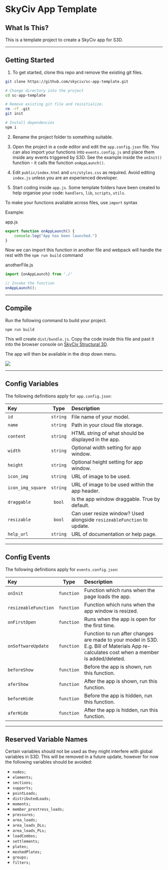 # SkyCiv App Template

## What Is This?

This is a template project to create a SkyCiv app for S3D.

----

## Getting Started

1. To get started, clone this repo and remove the existing git files.

```zsh
git clone https://github.com/skyciv/sc-app-template.git

# Change directory into the project
cd sc-app-template

# Remove existing git file and reinitialize.
rm -rf .git
git init

# Install dependencies
npm i
```

2. Rename the project folder to something suitable.

3. Open the project in a code editor and edit the `app.config.json` file. You can also import your functions into `events.config.js` and place them inside any events triggered by S3D. See the example inside the `onInit()` function - it calls the function `onAppLaunch()`.

4. Edit `public/index.html` and `src/styles.css` as required. Avoid editing `index.js` unless you are an experienced developer.

5. Start coding inside `app.js`. Some template folders have been created to help organise your code: `handlers`, `lib`, `scripts`, `utils`.

To make your functions available across files, use `import` syntax

Example:

app.js
```js
export function onAppLaunch() {
	console.log("App has been launched.")
}
```

Now we can import this function in another file and webpack will handle the rest with the `npm run build` command

anotherFile.js
```js
import {onAppLaunch} from './'

// Invoke the function
onAppLaunch();
```

----

## Compile
Run the following command to build your project.

```npm run build```

This will create `dist/bundle.js`. Copy the code inside this file and past it into the browser console on [SkyCiv Structural 3D]('https://platform.skyciv.com/structural').

The app will then be available in the drop down menu.

<img src="public/launch-app.png"/>

----

## Config Variables

The following definitions apply for `app.config.json`:

| Key                  |    Type    | Description   |
| :------------------- | :--------: | :------- |
| `id`                 |  `string`  | File name of your model.                               |
| `name`               |  `string`  | Path in your cloud file storage.                       |
| `content`            |  `string`  | HTML string of what should be displayed in the app.    |
| `width`              |  `string`  | Optional width setting for app window.                 |
| `height`             |  `string`  | Optional height setting for app window.                |
| `icon_img`           |  `string`  | URL of image to be used.                               |
| `icon_img_square`    |  `string`  | URL of image to be used within the app header.         |
| `draggable`          |   `bool`   | Is the app window draggable. True by default.          |
| `resizable`          |   `bool`   | Can user resize window? Used alongside `resizeableFunction` to update. |
| `help_url`           |  `string`  | URL of documentation or help page.                     |

----

## Config Events

The following definitions apply for `events.config.json`:

| Key                  |    Type    | Description   |
| :------------------- | :--------: | :------- |
| `onInit`             | `function` | Function which runs when the page loads the app.       |
| `resizeableFunction` | `function` | Function which runs when the app window is resized.    |
| `onFirstOpen`        | `function` | Runs when the app is open for the first time.          |
| `onSoftwareUpdate`   | `function` | Function to run after changes are made to your model in S3D. E.g. Bill of Materials App re-calculates cost when a member is added/deleted. |
| `beforeShow`         | `function` | Before the app is shown, run this function.            |
| `aferShow`           | `function` | After the app is shown, run this function.             |
| `beforeHide`         | `function` | Before the app is hidden, run this function.           |
| `aferHide`           | `function` | After the app is hidden, run this function.            |

---

## Reserved Variable Names

Certain variables should not be used as they might interfere with global variables in S3D. This will be removed in a future update, however for now the following variables should be avoided:

* `nodes;`
* `elements;`
* `sections;`
* `supports;`
* `pointLoads;`
* `distributedLoads;`
* `moments;`
* `member_prestress_loads;`
* `pressures;`
* `area_loads;`
* `area_loads_DLs;`
* `area_loads_PLs;`
* `loadCombos;`
* `settlements;`
* `plates;`
* `meshedPlates;`
* `groups;`
* `filters;`